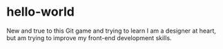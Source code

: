 # hello-world
New and true to this Git game and trying to learn
I am a designer at heart, but am trying to improve my front-end development skills.
